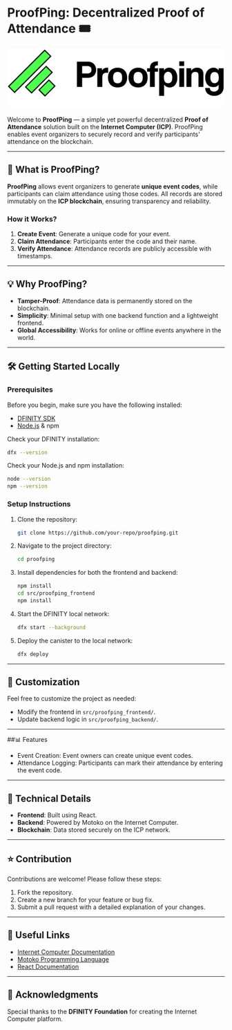 # ProofPing: Decentralized Proof of Attendance 🎟️
![ProofPing Logo](./src/proofping_frontend/public/images/proofping-logo.png)

Welcome to **ProofPing** — a simple yet powerful decentralized **Proof of Attendance** solution built on the **Internet Computer (ICP)**. ProofPing enables event organizers to securely record and verify participants' attendance on the blockchain.  

---

## 🚀 What is ProofPing?

**ProofPing** allows event organizers to generate **unique event codes**, while participants can claim attendance using those codes. All records are stored immutably on the **ICP blockchain**, ensuring transparency and reliability.

### **How it Works?**
1. **Create Event**: Generate a unique code for your event.  
2. **Claim Attendance**: Participants enter the code and their name.  
3. **Verify Attendance**: Attendance records are publicly accessible with timestamps.  

---

## 💡 Why ProofPing?

- **Tamper-Proof**: Attendance data is permanently stored on the blockchain.  
- **Simplicity**: Minimal setup with one backend function and a lightweight frontend.  
- **Global Accessibility**: Works for online or offline events anywhere in the world.  

---

## 🛠️ Getting Started Locally

### **Prerequisites**
Before you begin, make sure you have the following installed:

- [DFINITY SDK](https://internetcomputer.org/docs/current/developer-docs/setup/install)  
- [Node.js](https://nodejs.org/) & npm  

Check your DFINITY installation:
```bash
dfx --version
```

Check your Node.js and npm installation:
```bash
node --version
npm --version
```

### **Setup Instructions**
1. Clone the repository:
   ```bash
   git clone https://github.com/your-repo/proofping.git
   ```

2. Navigate to the project directory:
   ```bash
   cd proofping
   ```

3. Install dependencies for both the frontend and backend:
   ```bash
   npm install
   cd src/proofping_frontend
   npm install
   ```

4. Start the DFINITY local network:
   ```bash
   dfx start --background
   ```

5. Deploy the canister to the local network:
   ```bash
   dfx deploy
   ```

---

## 🎨 Customization
Feel free to customize the project as needed:
- Modify the frontend in `src/proofping_frontend/`.
- Update backend logic in `src/proofping_backend/`.

---

##📊 Features
- Event Creation: Event owners can create unique event codes.
- Attendance Logging: Participants can mark their attendance by entering the event code.
---

## 🔧 Technical Details
- **Frontend**: Built using React.
- **Backend**: Powered by Motoko on the Internet Computer.
- **Blockchain**: Data stored securely on the ICP network.

---

## ⭐ Contribution
Contributions are welcome! Please follow these steps:
1. Fork the repository.
2. Create a new branch for your feature or bug fix.
3. Submit a pull request with a detailed explanation of your changes.

---

## 🔗 Useful Links
- [Internet Computer Documentation](https://internetcomputer.org/docs/current/developer-docs/)  
- [Motoko Programming Language](https://internetcomputer.org/docs/current/motoko/main/motoko)  
- [React Documentation](https://react.dev/)  

---

## 🙏 Acknowledgments
Special thanks to the **DFINITY Foundation** for creating the Internet Computer platform.
